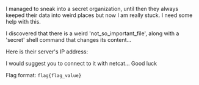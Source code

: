 I managed to sneak into a secret organization, until then they always keeped
their data into weird places but now I am really stuck. I need some help with this.

I discovered that there is a weird 'not_so_important_file',
along with a 'secret' shell command that changes its content...

Here is their server's IP address: 

I would suggest you to connect to it with netcat... Good luck

Flag format: `flag{flag_value}`